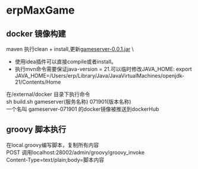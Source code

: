 # erpMaxGame
## docker 镜像构建
maven 执行clean + install,更新[gameserver-0.0.1.jar](gameserver%2Ftarget%2Fgameserver-0.0.1.jar) \
 - 使用idea插件可以直接compile或者install。
 - 执行mvn命令需要保证java-version = 21.可以临时修改JAVA_HOME: export JAVA_HOME=/Users/erp/Library/Java/JavaVirtualMachines/openjdk-21/Contents/Home

在/external/docker 目录下执行命令 \
sh build.sh gameserver(服务名称) 071901(版本名称) \
一个名叫 gameserver-071901 的docker镜像被推送到dockerHub 

## groovy 脚本执行
在local.groovy编写脚本，复制所有内容 \
POST 调用localhost:28002/admin/groovy/groovy_invoke \
Content-Type=text/plain;body=脚本内容 


